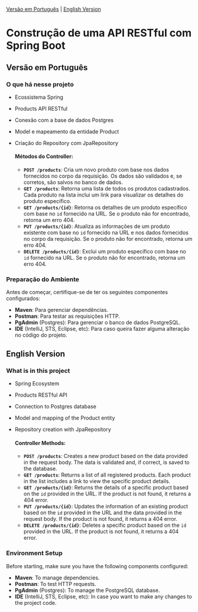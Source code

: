 [Versão em Português](#versão-em-português) | [English Version](#english-version)

# Construção de uma API RESTful com Spring Boot

## Versão em Português

### O que há nesse projeto

- Ecossistema Spring
- Products API RESTful
- Conexão com a base de dados Postgres
- Model e mapeamento da entidade Product
- Criação do Repository com JpaRepository

  #### Métodos do Controller:

  - **`POST /products`**: Cria um novo produto com base nos dados fornecidos no corpo da requisição. Os dados são validados e, se corretos, são salvos no banco de dados.
  - **`GET /products`**: Retorna uma lista de todos os produtos cadastrados. Cada produto na lista inclui um link para visualizar os detalhes do produto específico.
  - **`GET /products/{id}`**: Retorna os detalhes de um produto específico com base no `id` fornecido na URL. Se o produto não for encontrado, retorna um erro 404.
  - **`PUT /products/{id}`**: Atualiza as informações de um produto existente com base no `id` fornecido na URL e nos dados fornecidos no corpo da requisição. Se o produto não for encontrado, retorna um erro 404.
  - **`DELETE /products/{id}`**: Exclui um produto específico com base no `id` fornecido na URL. Se o produto não for encontrado, retorna um erro 404.

### Preparação do Ambiente

Antes de começar, certifique-se de ter os seguintes componentes configurados:

- **Maven**: Para gerenciar dependências.
- **Postman**: Para testar as requisições HTTP.
- **PgAdmin** (Postgres): Para gerenciar o banco de dados PostgreSQL.
- **IDE** (IntelliJ, STS, Eclipse, etc): Para caso queira fazer alguma alteração no código do projeto.

## English Version

### What is in this project

- Spring Ecosystem
- Products RESTful API
- Connection to Postgres database
- Model and mapping of the Product entity
- Repository creation with JpaRepository

  #### Controller Methods:

  - **`POST /products`**: Creates a new product based on the data provided in the request body. The data is validated and, if correct, is saved to the database.
  - **`GET /products`**: Returns a list of all registered products. Each product in the list includes a link to view the specific product details.
  - **`GET /products/{id}`**: Returns the details of a specific product based on the `id` provided in the URL. If the product is not found, it returns a 404 error.
  - **`PUT /products/{id}`**: Updates the information of an existing product based on the `id` provided in the URL and the data provided in the request body. If the product is not found, it returns a 404 error.
  - **`DELETE /products/{id}`**: Deletes a specific product based on the `id` provided in the URL. If the product is not found, it returns a 404 error.

### Environment Setup

Before starting, make sure you have the following components configured:

- **Maven**: To manage dependencies.
- **Postman**: To test HTTP requests.
- **PgAdmin** (Postgres): To manage the PostgreSQL database.
- **IDE** (IntelliJ, STS, Eclipse, etc): In case you want to make any changes to the project code.
